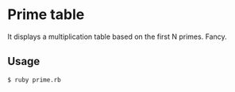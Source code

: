 Prime table
===========

It displays a multiplication table based on the first N primes. Fancy.

## Usage
```
$ ruby prime.rb
```
